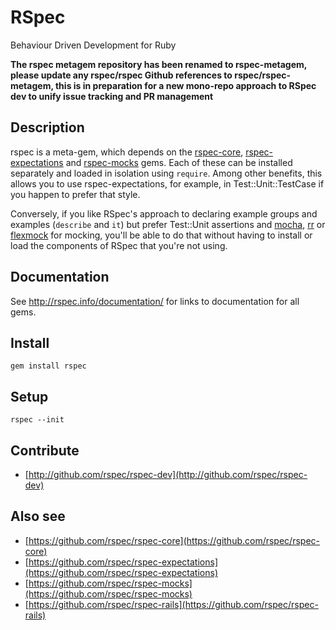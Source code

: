# RSpec

Behaviour Driven Development for Ruby

**The rspec metagem repository has been renamed to rspec-metagem, please update
any rspec/rspec Github references to rspec/rspec-metagem, this is in preparation
for a new mono-repo approach to RSpec dev to unify issue tracking and PR management**

## Description

rspec is a meta-gem, which depends on the
[rspec-core](https://github.com/rspec/rspec/tree/main/rspec-core),
[rspec-expectations](https://github.com/rspec/rspec/tree/main/rspec-expectations)
and [rspec-mocks](https://github.com/rspec/rspec/tree/main/rspec-mocks) gems. Each of these
can be installed separately and loaded in isolation using `require`. Among
other benefits, this allows you to use rspec-expectations, for example, in
Test::Unit::TestCase if you happen to prefer that style.

Conversely, if you like RSpec's approach to declaring example groups and
examples (`describe` and `it`) but prefer Test::Unit assertions and
[mocha](https://github.com/freerange/mocha), [rr](https://github.com/rr/rr)
or [flexmock](https://github.com/jimweirich/flexmock) for mocking, you'll be
able to do that without having to install or load the components of RSpec that
you're not using.

## Documentation

See http://rspec.info/documentation/ for links to documentation for all gems.

## Install

    gem install rspec

## Setup

    rspec --init

## Contribute

* [http://github.com/rspec/rspec-dev](http://github.com/rspec/rspec-dev)

## Also see

* [https://github.com/rspec/rspec-core](https://github.com/rspec/rspec-core)
* [https://github.com/rspec/rspec-expectations](https://github.com/rspec/rspec-expectations)
* [https://github.com/rspec/rspec-mocks](https://github.com/rspec/rspec-mocks)
* [https://github.com/rspec/rspec-rails](https://github.com/rspec/rspec-rails)
